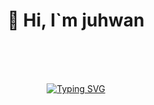 <div align=center><h1>👋 Hi, I`m juhwan </h1></div>

<div align="center">
<br><br><br>


[![Typing SVG](https://readme-typing-svg.herokuapp.com/?color=f0f6fc&lines=Good+to+see+you🚗🚘🚛&center=true&vCenter=true&font=sansserif&size=40)](https://git.io/typing-svg)

<br><br><br>
